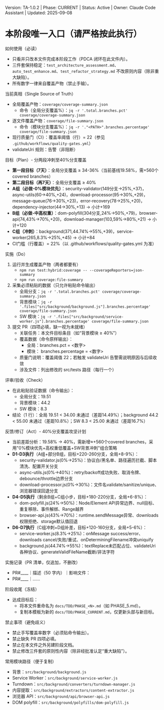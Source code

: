 Version: TA-1.0.2 | Phase: CURRENT | Status: Active | Owner: Claude Code Assistant | Updated: 2025-09-08

# 本阶段唯一入口（请严格按此执行）

如何使用（必读）
- 只看并只改本文件完成本阶段工作（PDCA 闭环在此文件内）。
- 三件套保持稳定：`test_architecture_assessment.md`、`auto_test_enhance.md`、`test_refactor_strategy.md` 不改原则内容（除非重大缺陷）。
- 所有数字一律来自覆盖产物（禁止手输）。

当前真相（Single Source of Truth）
- 全局覆盖产物：`coverage/coverage-summary.json`
  - 命令（全局分支覆盖%）：`jq -r '.total.branches.pct' coverage/coverage-summary.json`
- 逐文件覆盖产物：`coverage/file-summary.json`
  - 命令（模块分支覆盖%）：`jq -r '."<PATH>".branches.percentage' coverage/file-summary.json`
- 现行质量门（CI）：覆盖率阈值（行）= 22（参见 `.github/workflows/quality-gates.yml`）
- validateUri 规则：告警（非阻断）

目标（Plan）- 分两段冲刺至40%分支覆盖
- **第一段目标（7天）**：全局分支覆盖 ≥ 34-36%（当前基线19.58%，需+560个covered branches）
- **第二段目标（再7天）**：全局分支覆盖 ≥ 40%
- **A组（必做-0%模块优先）**：security-validator(149分支→25%,+37)，async-utils(60→40%,+24)，download-processor(95→30%,+29)，message-queue(76→30%,+23)，error-recovery(78→25%,+20)，dependency-injector(44→30%,+13) → 小计+169
- **B组（必做-中高权重）**：dom-polyfill(304分支,24%→50%,+79)，browser-api(74,43%→70%,+20)，download-manager(103,59%→80%,+21) → 小计+120  
- **C组（冲刺）**：background(371,44.74%→55%,+39)，service-worker(265,8.3%→25%,+45) → 小计+84
- CI门槛（行覆盖）= 22%（以 .github/workflows/quality-gates.yml 为准）

实施（Do）
1) 运行并生成覆盖产物（两者都要有）
   - `npm run test:hybrid:coverage -- --coverageReporters=json-summary`
   - `npm run coverage:file-summary`
2) 采集必须粘贴的数据（只允许粘贴命令输出）
   - 全局分支：`jq -r '.total.branches.pct' coverage/coverage-summary.json`
   - 背景模块：`jq -r '.files["src/background/background.js"].branches.percentage' coverage/file-summary.json`
   - SW 模块：`jq -r '.files["src/background/service-worker.js"].branches.percentage' coverage/file-summary.json`
3) 提交 PR（四项必填，缺一视为未就绪）
   - 关联任务：本文件目标条目（如“背景模块 ≥ 40%”）
   - 覆盖数据（命令原样输出）：
     - 全局：branches.pct = <数字>
     - 模块：<PATH> branches.percentage = <数字>
   - 质量门说明：覆盖阈值 22；若触发 validateUri 告警需说明原因与后续收敛
   - 涉及文件：列出修改的 src/tests 路径（每行一个）

评审/验收（Check）
- 在此粘贴验证数据（命令输出）：
  - 全局分支：19.51
  - 背景模块：44.2
  - SW 模块：8.3
- 结论（1 行）：全局 19.51 < 34.00 未通过（差距14.49%）；background 44.2 < 55.00 未通过（差距10.8%）；SW 8.3 < 25.00 未通过（差距16.7%）

反馈/修订（Act）- 40%分支覆盖攻坚计划
- 当前差距分析：19.58% → 40%，需新增≈+560个covered branches，采用"0%模块优先+高权重低覆盖+SW背景冲刺"组合策略
- **D1-D3执行**（A组+部分B组，目标+220-260分支，全局+8-9%）：
  - security-validator.js(0%→25%)：协议白/黑名单、路径遍历拦截、脚本清洗、配置开关分支
  - async-utils.js(0%→40%)：retry/backoff成功失败、取消令牌、debounce/throttle边界分支  
  - download-processor.js(0%→30%)：文件名validate/sanitize/unique、浏览器错误回退分支
- **D4-D5执行**（剩余B组+C组小步，目标+180-220分支，全局+6-8%）：
  - dom-polyfill.js(24%→50%)：Node/Element API异常边界、null目标、重复移除、事件解绑、Range越界
  - browser-api.js(43%→70%)：runtime.sendMessage异常、downloads权限拒绝、storage默认值回退
- **D6-D7执行**（C组冲刺+D组补差，目标+120-160分支，全局+5-6%）：
  - service-worker.js(8.3%→25%)：onMessage success/error、downloads cancel/失败/重试、onDeterminingFilename冲突uniquify
  - background.js(44.74%→55%)：textReplace未匹配占位、validateUri各种协议、generateValidFileName截断/非法字符

实施记录（PR 清单，仅追加，不删改）
- PR#____｜描述（50 字内）｜影响文件：
- PR#____｜……

阶段收尾（冻结）
- 达成目标后：
  - 将本文件重命名为 `docs/TDD/PHASE_<N>.md`（如 PHASE_5.md）。
  - 复制本模板为新的 `docs/TDD/PHASE_CURRENT.md`，仅更新头部与新目标。

禁止事项（避免歧义）
- 禁止手写覆盖率数字（必须贴命令输出）。
- 禁止缺失 PR 四项必填。
- 禁止在本文件之外另建阶段文档。
- 禁止修改三件套的原则性内容（除非经批准认定“重大缺陷”）。

常用模块路径（便于复制）
- 背景：`src/background/background.js`
- Service Worker：`src/background/service-worker.js`
- Turndown：`src/background/converters/turndown-manager.js`
- 内容提取：`src/background/extractors/content-extractor.js`
- 浏览器 API：`src/background/api/browser-api.js`
- DOM polyfill：`src/background/polyfills/dom-polyfill.js`

